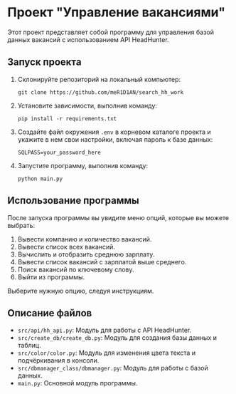 # Проект "Управление вакансиями"

Этот проект представляет собой программу для управления базой данных вакансий с использованием API HeadHunter.

## Запуск проекта

1. Склонируйте репозиторий на локальный компьютер:

   `git clone https://github.com/meR1D1AN/search_hh_work`

2. Установите зависимости, выполнив команду:

   `pip install -r requirements.txt`

3. Создайте файл окружения `.env` в корневом каталоге проекта и укажите в нем свои настройки, включая пароль к базе
   данных:

   `SQLPASS=your_password_here`
4. Запустите программу, выполнив команду:

   `python main.py`

## Использование программы

После запуска программы вы увидите меню опций, которые вы можете выбрать:

1. Вывести компанию и количество вакансий.
2. Вывести список всех вакансий.
3. Вычислить и отобразить среднюю зарплату.
4. Вывести список вакансий с зарплатой выше среднего.
5. Поиск вакансий по ключевому слову.
0. Выйти из программы.

Выберите нужную опцию, следуя инструкциям.

## Описание файлов

- `src/api/hh_api.py`: Модуль для работы с API HeadHunter.
- `src/create_db/create_db.py`: Модуль для создания базы данных и таблиц.
- `src/color/color.py`: Модуль для изменения цвета текста и подчёркивания в консоли.
- `src/dbmanager_class/dbmanager.py`: Модуль для работы с базой данных.
- `main.py`: Основной модуль программы.




